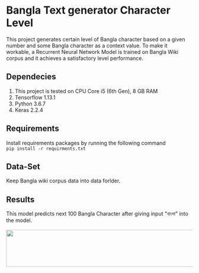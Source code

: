 <h1>Bangla Text generator Character Level</h1>
<p>This project generates certain level of Bangla character based on a given number and some Bangla character as a context 
value. To make it workable, a Recurrent Neural Network Model is trained on Bangla Wiki corpus and it achieves a satisfactory
level performance. </p>

## Dependecies
1. This project is tested on CPU Core i5 (6th Gen), 8 GB RAM
2. Tensorflow 1.13.1
3. Python 3.6.7
4. Keras 2.2.4 

## Requirements 
Install requirements packages by running the following command <br>
```pip install -r requirments.txt```

## Data-Set
Keep Bangla wiki corpus data into data forlder. 
## Results
This model predicts next 100 Bangla Character after giving input "বাংলা" into the model.<br> <br>
<img src="Images/result_ctg.png" width="550" height="100">
